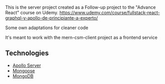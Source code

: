 This is the server project created as a Follow-up project to the "Advance React" course on Udemy. 
https://www.udemy.com/course/fullstack-react-graphql-y-apollo-de-principiante-a-experto/ 

Some own adaptations for cleaner code 

It's meant to work with the mern-csm-client project as a frontend service

## Technologies

- [Apollo Server](https://www.apollographql.com/docs/apollo-server/) 
- [Mongoose](https://mongoosejs.com/) 
- [MongoDB](https://www.mongodb.com/) 

